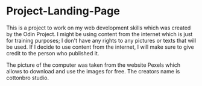 # Project-Landing-Page

This is a project to work on my web development skills which was created by the Odin Project. I might be using content from the internet which is just for training purposes; I don't have any rights to any pictures or texts that will be used. If I decide to use content from the internet, I will make sure to give credit to the person who published it.

The picture of the computer was taken from the website Pexels which allows to download and use the images for free. The creators name is cottonbro studio.